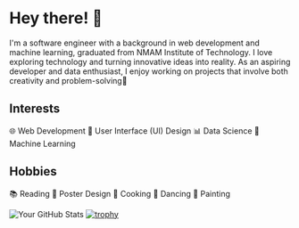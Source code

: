 # Hey there! 👋

I'm a software engineer with a background in web development and machine learning, graduated from NMAM Institute of Technology. I love exploring technology and turning innovative ideas into reality. As an aspiring developer and data enthusiast, I enjoy working on projects that involve both creativity and problem-solving🌟

## Interests
  
  🌐 Web Development
  🎨 User Interface (UI) Design
  📊 Data Science
  🤖 Machine Learning

## Hobbies

 📚 Reading 🎨 Poster Design 🍳 Cooking 💃 Dancing 🎨 Painting

![Your GitHub Stats](https://github-readme-stats.vercel.app/api?username=lisa1612&show_icons=true&hide_title=true&count_private=true&hide=prs)
[![trophy](https://github-profile-trophy.vercel.app/?username=lisa1612)](https://github.com/ryo-ma/github-profile-trophy)

